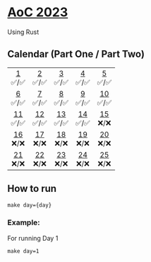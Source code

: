 # [AoC 2023](https://adventofcode.com/2023)

Using Rust

## Calendar (Part One / Part Two)

 |  |  |  |  |  |  
:-: | :-: | :-: | :-: | :-: |
[1](src/day01)<br>✅/✅ | [2](src/day02)<br>✅/✅ | [3](src/day03)<br>✅/✅  | [4](src/day04)<br>✅/✅  | [5](src/day05)<br>✅/✅
[6](src/day06)<br>✅/✅ | [7](src/day07)<br>✅/✅ | [8](src/day08)<br>✅/✅  | [9](src/day09)<br>✅/✅ | [10](src/day10)<br>✅/✅  
[11](src/day11)<br>✅/✅ | [12](src/day12)<br>✅/✅ | [13](src/day13)<br>✅/✅  | [14](src/day14)<br>✅/✅  | [15](src/day15)<br>❌/❌
[16](src/day16)<br>❌/❌ | [17](src/day17)<br>❌/❌ | [18](src/day18)<br>❌/❌  | [19](src/day19)<br>❌/❌  | [20](src/day20)<br>❌/❌
[21](src/day21)<br>❌/❌ | [22](src/day22)<br>❌/❌ | [23](src/day23)<br>❌/❌  | [24](src/day24)<br>❌/❌  | [25](src/day25)<br>❌/❌  

## How to run
```
make day={day}
```
### Example:

For running Day 1
```
make day=1
```
